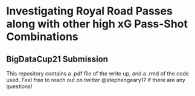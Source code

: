 # Investigating Royal Road Passes along with other high xG Pass-Shot Combinations
## BigDataCup21 Submission

This repository contains a .pdf file of the write up, and a .rmd of the code used. Feel free to reach out on twitter @stephengeary17 if there are any questions! 
